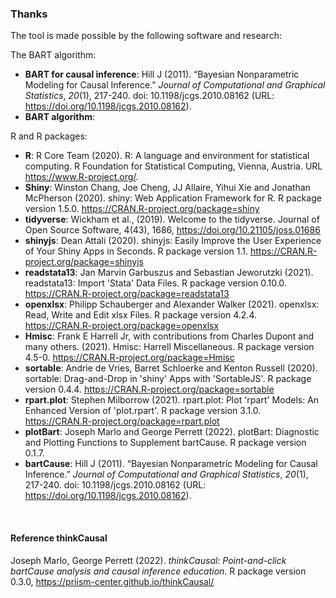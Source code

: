 ### Thanks
The tool is made possible by the following software and research:

The BART algorithm:
- **BART for causal inference**: Hill J (2011). “Bayesian Nonparametric Modeling for Causal Inference.” _Journal of Computational and Graphical Statistics_, *20*(1), 217-240. doi: 10.1198/jcgs.2010.08162 (URL: https://doi.org/10.1198/jcgs.2010.08162).
- **BART algorithm**: 

R and R packages:
- **R**: R Core Team (2020). R: A language and environment for statistical computing. R Foundation for Statistical Computing, Vienna, Austria. URL https://www.R-project.org/.
- **Shiny**:  Winston Chang, Joe Cheng, JJ Allaire, Yihui Xie and Jonathan McPherson (2020). shiny: Web Application Framework for R. R package version 1.5.0. https://CRAN.R-project.org/package=shiny
- **tidyverse**: Wickham et al., (2019). Welcome to the tidyverse. Journal of Open Source Software, 4(43), 1686, https://doi.org/10.21105/joss.01686
- **shinyjs**: Dean Attali (2020). shinyjs: Easily Improve the User Experience of Your Shiny Apps in Seconds. R package version 1.1. https://CRAN.R-project.org/package=shinyjs
- **readstata13**: Jan Marvin Garbuszus and Sebastian Jeworutzki (2021). readstata13: Import 'Stata' Data Files. R package version 0.10.0. https://CRAN.R-project.org/package=readstata13
- **openxlsx**: Philipp Schauberger and Alexander Walker (2021). openxlsx: Read, Write and Edit xlsx Files. R package version 4.2.4. https://CRAN.R-project.org/package=openxlsx
- **Hmisc**: Frank E Harrell Jr, with contributions from Charles Dupont and many others. (2021). Hmisc: Harrell Miscellaneous. R package version 4.5-0. https://CRAN.R-project.org/package=Hmisc
- **sortable**: Andrie de Vries, Barret Schloerke and Kenton Russell (2020). sortable: Drag-and-Drop in 'shiny' Apps with 'SortableJS'. R package version 0.4.4. https://CRAN.R-project.org/package=sortable
- **rpart.plot**: Stephen Milborrow (2021). rpart.plot: Plot 'rpart' Models: An Enhanced Version of 'plot.rpart'. R package version 3.1.0. https://CRAN.R-project.org/package=rpart.plot
- **plotBart**: Joseph Marlo and George Perrett (2022). plotBart: Diagnostic and Plotting Functions to Supplement bartCause. R package version 0.1.7.
- **bartCause**: Hill J (2011). “Bayesian Nonparametric Modeling for Causal Inference.” _Journal of Computational and Graphical Statistics_, *20*(1), 217-240. doi: 10.1198/jcgs.2010.08162 (URL: https://doi.org/10.1198/jcgs.2010.08162).

<br>

#### Reference thinkCausal
Joseph Marlo, George Perrett (2022). _thinkCausal: Point-and-click bartCause analysis and causal inference education_. R package version 0.3.0, https://priism-center.github.io/thinkCausal/
